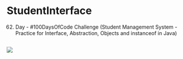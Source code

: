 # StudentInterface
62. Day - #100DaysOfCode Challenge (Student Management System - Practice for Interface, Abstraction, Objects and instanceof in Java)

##
![](https://media3.giphy.com/media/SS1nfyRGGDtO7bcVof/giphy.gif)
